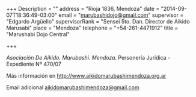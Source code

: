 +++
Description = ""
address = "Rioja 1836, Mendoza"
date = "2014-09-07T18:36:49-03:00"
email = "marubashidojo@gmail.com"
supervisor = "Edgardo Argüello"
supervisorRank = "Sensei 5to. Dan. Director de Aikido Marusabi"
place = "Mendoza"
telephone = "+54-261-4471912"
title = "Marushabi Dojo Central"

+++

*Asociación De Aikido. Marubashi. Mendoza*.
Personería Jurídica - Expediente Nº 470/07

Más información en http://www.aikidomarubashimendoza.org.ar

Email adicional [aikidomarubashimendoza@gmail.com](mailto:aikidomarubashimendoza@gmail.com)
